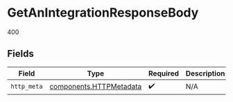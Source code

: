 # GetAnIntegrationResponseBody

400


## Fields

| Field                                                              | Type                                                               | Required                                                           | Description                                                        |
| ------------------------------------------------------------------ | ------------------------------------------------------------------ | ------------------------------------------------------------------ | ------------------------------------------------------------------ |
| `http_meta`                                                        | [components.HTTPMetadata](../../models/components/httpmetadata.md) | :heavy_check_mark:                                                 | N/A                                                                |